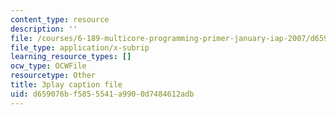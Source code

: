 ```yaml
---
content_type: resource
description: ''
file: /courses/6-189-multicore-programming-primer-january-iap-2007/d659076bf5855541a9900d7484612adb_Y1mrnc1hz9g.vtt
file_type: application/x-subrip
learning_resource_types: []
ocw_type: OCWFile
resourcetype: Other
title: 3play caption file
uid: d659076b-f585-5541-a990-0d7484612adb
---
```

